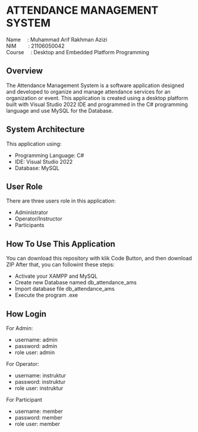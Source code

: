 # ATTENDANCE MANAGEMENT SYSTEM

Name   &emsp;: Muhammad Arif Rakhman Azizi <br>
NIM    &emsp;&emsp;: 21106050042 <br>
Course &emsp;: Desktop and Embedded Platform Programming <br>

## Overview
The Attendance Management System is a software application designed and developed to organize and manage attendance services for an organization or event. This application is created using a desktop platform built with Visual Studio 2022 IDE and programmed in the C# programming language and use MySQL for the Database.

## System Architecture
This application using:
- Programming Language: C#
- IDE: Visual Studio 2022
- Database: MySQL

## User Role
There are three users role in this application:
- Administrator
- Operator/Instructor
- Participants

## How To Use This Application
You can download this repository with klik Code Button, and then download ZIP
After that, you can followint these steps:
- Activate your XAMPP and MySQL
- Create new Database named db_attendance_ams
- Import database file db_attendance_ams
- Execute the program .exe

## How Login
For Admin:
- username: admin
- password: admin
- role user: admin

For Operator:
- username: instruktur
- password: instruktur
- role user: instruktur

For Participant
- username: member
- password: member
- role user: member

